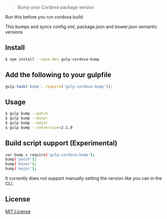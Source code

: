 > Bump your Cordova package version

Run this before you run cordova build

This bumps and syncs config.xml, package.json and bower.json semantic versions

## Install

```sh
$ npm install --save-dev gulp-cordova-bump
```

## Add the following to your gulpfile

```js
gulp.task('bump', require('gulp-cordova-bump'));
```
## Usage
```sh
$ gulp bump --patch
$ gulp bump --minor
$ gulp bump --major
$ gulp bump --setversion=2.1.0
```

## Build script support (Experimental)
```sh
var bump = require('gulp-cordova-bump');
bump('patch');
bump('minor');
bump('major');
```
It currently does not support manually setting the version like you can in the CLI.

## License

[MIT License](http://en.wikipedia.org/wiki/MIT_License)
